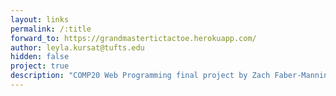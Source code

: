 ```yaml
---
layout: links
permalink: /:title
forward_to: https://grandmastertictactoe.herokuapp.com/
author: leyla.kursat@tufts.edu
hidden: false
project: true
description: "COMP20 Web Programming final project by Zach Faber-Manning, Doug Harrison, Leyla Kursat, Adrian Sharpe"
---
```

